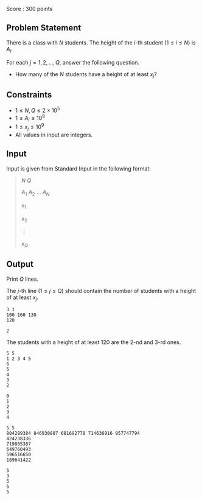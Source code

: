 Score : $300$ points

## Problem Statement

There is a class with $N$ students. The height of the $i$-th student $(1 \leq i \leq N)$ is $A_i$.

For each $j=1,2,\ldots,Q$, answer the following question.

- How many of the $N$ students have a height of at least $x_j$?

## Constraints

- $1 \leq N,Q \leq 2 \times 10^5$
- $1 \leq A_i \leq 10^9$
- $1 \leq x_j \leq 10^9$
- All values in input are integers.

## Input

Input is given from Standard Input in the following format:

> $N$ $Q$
> 
> $A_1$ $A_2$ $\ldots$ $A_N$
> 
> $x_1$
> 
> $x_2$
> 
> $\vdots$
> 
> $x_Q$

## Output

Print $Q$ lines.

The $j$-th line $(1 \leq j \leq Q)$ should contain the number of students with a height of at least $x_j$.

```input1
3 1
100 160 130
120
```

```output1
2
```

The students with a height of at least $120$ are the $2$-nd and $3$-rd ones.

```input2
5 5
1 2 3 4 5
6
5
4
3
2
```

```output2
0
1
2
3
4
```

```input3
5 5
804289384 846930887 681692778 714636916 957747794
424238336
719885387
649760493
596516650
189641422
```

```output3
5
3
5
5
5
```